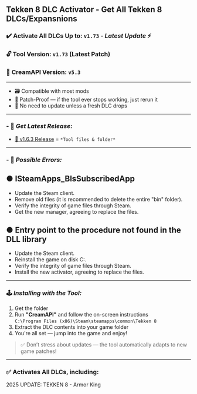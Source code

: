 ## Tekken 8 DLC Activator - Get All Tekken 8 DLCs/Expansnions

### ✔️ Activate All DLCs Up to: `v1.73` - *Latest Update* ⚡  
### 🔓 **Tool Version: `v1.73`** (Latest Patch)  
### 🍦 **CreamAPI Version: `v5.3`**

---

- 🗃️ Compatible with most mods  
- 🔄 Patch-Proof — if the tool ever stops working, just rerun it  
- 🔕 No need to update unless a fresh DLC drops  

---

### - 🔗 ***Get Latest Release:***

- [💾 v1.6.3 Release]() = `*Tool files & folder*`

---

### - 🔗 ***Possible Errors:***

## ● ISteamApps_BlsSubscribedApp

- Update the Steam client.
- Remove old files (it is recommended to delete the entire "bin" folder).
- Verify the integrity of game files through Steam.
- Get the new manager, agreeing to replace the files.

## ● Entry point to the procedure not found in the DLL library

- Update the Steam client.
- Reinstall the game on disk C:.
- Verify the integrity of game files through Steam.
- Install the new activator, agreeing to replace the files.

---

### 🕹️ ***Installing with the Tool:***

1. Get the folder  
2. Run **"CreamAPI"** and follow the on-screen instructions  
   `C:\Program Files (x86)\Steam\steamapps\common\Tekken 8`  
3. Extract the DLC contents into your game folder  
4. You're all set — jump into the game and enjoy!  

> ✅ Don’t stress about updates — the tool automatically adapts to new game patches!

---

### ✅ Activates All DLCs, including:
2025 UPDATE: TEKKEN 8 - Armor King